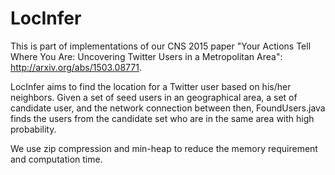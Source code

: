# LocInfer
This is part of implementations of our CNS 2015 paper "Your Actions Tell Where You Are: Uncovering Twitter Users in a Metropolitan Area": http://arxiv.org/abs/1503.08771.

LocInfer aims to find the location for a Twitter user based on his/her neighbors.
Given a set of seed users in an geographical area, a set of candidate user, and the network connection between then, 
FoundUsers.java finds the users from the candidate set who are in the same area with high probability.

We use zip compression and min-heap to reduce the memory requirement and computation time.
